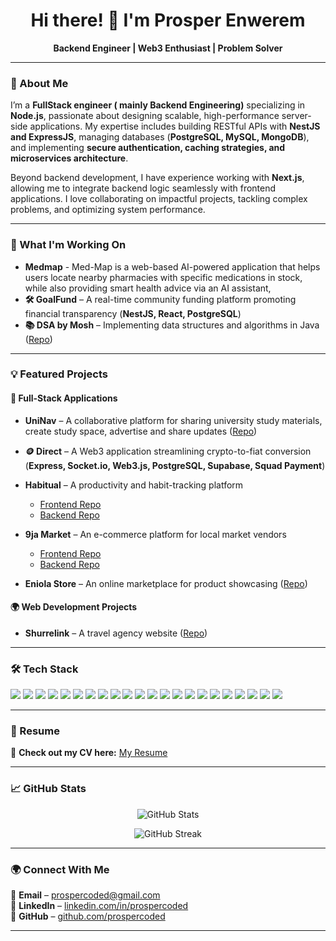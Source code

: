 <h1 align="center">Hi there! 👋 I'm Prosper Enwerem</h1>
<p align="center">
  <b>Backend Engineer | Web3 Enthusiast | Problem Solver</b>
</p>

---

### 🚀 About Me  
I’m a **FullStack engineer ( mainly Backend Engineering)** specializing in **Node.js**, passionate about designing scalable, high-performance server-side applications. My expertise includes building RESTful APIs with **NestJS and ExpressJS**, managing databases (**PostgreSQL, MySQL, MongoDB**), and implementing **secure authentication, caching strategies, and microservices architecture**.  

Beyond backend development, I have experience working with **Next.js**, allowing me to integrate backend logic seamlessly with frontend applications. I love collaborating on impactful projects, tackling complex problems, and optimizing system performance.  

---

### 🔧 What I'm Working On  
- **Medmap** - Med-Map is a web-based AI-powered application that helps users locate nearby pharmacies with specific medications in stock, while also providing smart health advice via an AI assistant, 
- **🛠 GoalFund** – A real-time community funding platform promoting financial transparency (**NestJS, React, PostgreSQL**)  
- **📚 DSA by Mosh** – Implementing data structures and algorithms in Java ([Repo](https://github.com/ProsperCoded/DSA))  

---

### 💡 Featured Projects  

#### **🚀 Full-Stack Applications**  
- **UniNav** – A collaborative platform for sharing university study materials, create study space, advertise and share updates ([Repo](https://github.com/ProsperCoded/uninav))
- **🪙 Direct** – A Web3 application streamlining crypto-to-fiat conversion (**Express, Socket.io, Web3.js, PostgreSQL, Supabase, Squad Payment**)  
- **Habitual** – A productivity and habit-tracking platform  
  - [Frontend Repo](https://github.com/ProsperCoded/Habiutal-Frontend)  
  - [Backend Repo](https://github.com/ProsperCoded/Habitual-Backend)  

- **9ja Market** – An e-commerce platform for local market vendors  
  - [Frontend Repo](https://github.com/ProsperCoded/9jaMarkets-Frontend)  
  - [Backend Repo](https://github.com/ProsperCoded/9ja-Market-Backend)  

- **Eniola Store** – An online marketplace for product showcasing ([Repo](https://github.com/ProsperCoded/Ecommerce-Store))  


#### **🌍 Web Development Projects**  
- **Shurrelink** – A travel agency website ([Repo](https://github.com/ProsperCoded/Shurrelink))  

---

### 🛠 Tech Stack  

<p align="left">
  <img src="https://img.shields.io/badge/JavaScript-F7DF1E?style=for-the-badge&logo=javascript&logoColor=black" />
  <img src="https://img.shields.io/badge/TypeScript-3178C6?style=for-the-badge&logo=typescript&logoColor=white" />
  <img src="https://img.shields.io/badge/Python-3776AB?style=for-the-badge&logo=python&logoColor=white" />
  <img src="https://img.shields.io/badge/Java-007396?style=for-the-badge&logo=java&logoColor=white" />
  <img src="https://img.shields.io/badge/Node.js-339933?style=for-the-badge&logo=node.js&logoColor=white" />
  <img src="https://img.shields.io/badge/NestJS-E0234E?style=for-the-badge&logo=nestjs&logoColor=white" />
  <img src="https://img.shields.io/badge/ExpressJS-000000?style=for-the-badge&logo=express&logoColor=white" />
  <img src="https://img.shields.io/badge/Socket.io-010101?style=for-the-badge&logo=socket.io&logoColor=white" />
  <img src="https://img.shields.io/badge/Web3.js-F16822?style=for-the-badge&logo=web3.js&logoColor=white" />
  <img src="https://img.shields.io/badge/React-61DAFB?style=for-the-badge&logo=react&logoColor=black" />
  <img src="https://img.shields.io/badge/Next.js-000000?style=for-the-badge&logo=next.js&logoColor=white" />
  <img src="https://img.shields.io/badge/TailwindCSS-06B6D4?style=for-the-badge&logo=tailwindcss&logoColor=white" />
  <img src="https://img.shields.io/badge/PostgreSQL-336791?style=for-the-badge&logo=postgresql&logoColor=white" />
  <img src="https://img.shields.io/badge/MySQL-4479A1?style=for-the-badge&logo=mysql&logoColor=white" />
  <img src="https://img.shields.io/badge/MongoDB-47A248?style=for-the-badge&logo=mongodb&logoColor=white" />
  <img src="https://img.shields.io/badge/Supabase-3FCF8E?style=for-the-badge&logo=supabase&logoColor=white" />
  <img src="https://img.shields.io/badge/Drizzle-3b3b3b?style=for-the-badge&logo=prisma&logoColor=white" />
  <img src="https://img.shields.io/badge/Prisma-2D3748?style=for-the-badge&logo=prisma&logoColor=white" />
  <img src="https://img.shields.io/badge/Git-F05032?style=for-the-badge&logo=git&logoColor=white" />
  <img src="https://img.shields.io/badge/Docker-2496ED?style=for-the-badge&logo=docker&logoColor=white" />
  <img src="https://img.shields.io/badge/Kubernetes-326CE5?style=for-the-badge&logo=kubernetes&logoColor=white" />
  <img src="https://img.shields.io/badge/Jest-C21325?style=for-the-badge&logo=jest&logoColor=white" />
</p>

---

### 📜 Resume  
📄 **Check out my CV here:** [My Resume]([https://github.com/ProsperCoded/prospercoded/edit/main/resume.pdf](https://drive.google.com/file/d/1_hD8kCqkpa_C7De8IXmPZfmnPRDBZCf-/view?usp=sharing)])  

---

### 📈 GitHub Stats  
<p align="center">
  <img src="https://github-readme-stats.vercel.app/api?username=ProsperCoded&show_icons=true&theme=radical" alt="GitHub Stats" />
</p>  
<p align="center">
  <img src="https://github-readme-streak-stats.herokuapp.com/?user=ProsperCoded&theme=radical" alt="GitHub Streak" />
</p>  

---

### 🌍 Connect With Me  
📧 **Email** – [prospercoded@gmail.com](mailto:prospercoded@gmail.com)  
🔗 **LinkedIn** – [linkedin.com/in/prospercoded](https://www.linkedin.com/in/prospercoded)  
🐙 **GitHub** – [github.com/prospercoded](https://github.com/prospercoded)  

---
